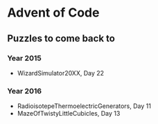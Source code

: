 # Advent of Code

## Puzzles to come back to

### Year 2015
* WizardSimulator20XX, Day 22

### Year 2016
* RadioisotepeThermoelectricGenerators, Day 11
* MazeOfTwistyLittleCubicles, Day 13